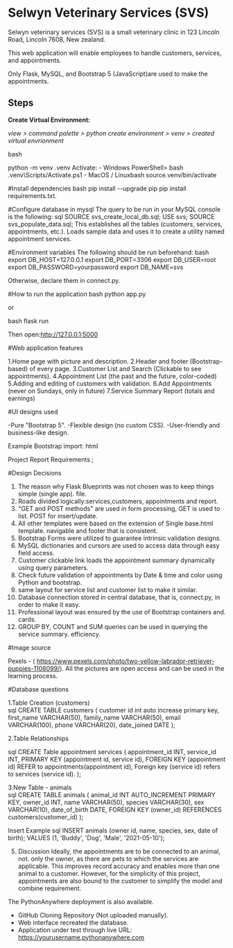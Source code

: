 # Selwyn Veterinary Services (SVS) 

Selwyn veterinary services (SVS) is a small veterinary clinic in 123 Lincoln Road, Lincoln 7608, New zealand.

This web application will enable employees to handle customers, services, and appointments.

Only Flask, MySQL, and Bootstrap 5 (JavaScript)are used to make the appointments.


## Steps 

**Create Virtual Environment:** 

*view > command palette > python create environment > venv > created virtual envrionment*

bash

python -m venv .venv
Activate: - Windows PowerShell> bash .venv\Scripts/Activate.ps1 -
MacOS / Linuxbash source.venv/bin/activate


#Install dependencies 
bash
pip install --upgrade pip
pip install requirements.txt.


#Configure database in mysql
The query to be run in your MySQL console is the following:
sql
SOURCE svs_create_local_db.sql;
USE svs;
SOURCE svs_populate_data.sql;
This establishes all the tables (customers, services, appointments, etc.).
Loads sample data and uses it to create a utility named appointment services.


#Environment variables 
The following should be run beforehand:
bash
export DB_HOST=127.0.0.1
export DB_PORT=3306
export DB_USER=root
export DB_PASSWORD=yourpassword
export DB_NAME=svs

Otherwise, declare them in connect.py.

#How to run the application
 bash
python app.py

or

 bash
flask run

Then open:http://127.0.0.1:5000


#Web application features 

1.Home page with picture and description.
2.Header and footer (Bootstrap-based) of every page.
3.Customer List and Search (Clickable to see appointments).
4.Appointment List (the past and the future, color-coded)
5.Adding and editing of customers with validation.
6.Add Appointments (never on Sundays, only in future)
7.Service Summary Report (totals and earnings)


#UI designs used 

-Pure "Bootstrap 5".
-Flexible design (no custom CSS).
-User-friendly and business-like design.

Example Bootstrap import:
html
<script src="https://cdn.jsdelivr.net/npm/bootstrap@5.3.8/dist/js/bootstrap.bundle.min.js"></script>


Project Report Requirements ;

#Design Decisions 
1.  The reason why Flask Blueprints was not chosen was to keep things simple (single app).
    file.
2.  Roads divided logically:services,customers, appointments and report.
3.  "GET and POST methods" are used in form processing, GET is used to list.
     POST for insert/update.
4.  All other templates were based on the extension of Single base.html template. 
    navigable and footer that is consistent.
5.  Bootstrap Forms were utilized to guarantee intrinsic validation designs.
6.  MySQL dictionaries and cursors are used to access data through easy field access.
7.  Customer clickable link loads the appointment summary dynamically using query parameters.
8.  Check future validation of appointments by Date & time and color  using Python and bootstrap.
9. same layout for service list and customer list to make it similar.
10. Database connection stored in central database, that is, connect.py, in order to make it easy.
11. Professional layout was ensured by the use of Bootstrap containers and.
    cards.
12. GROUP BY, COUNT and SUM queries can be used in querying the service summary.
    efficiency.



#Image source

Pexels - ( https://www.pexels.com/photo/two-yellow-labrador-retriever-puppies-1108099/).
All the pictures are open access and can be used in the learning process.


#Database questions

1.Table Creation (customers)  
 sql
CREATE TABLE customers (
  customer id int auto increase primary key,
  first_name VARCHAR(50),
  family_name VARCHAR(50),
  email VARCHAR(100),
  phone VARCHAR(20),
  date_joined DATE
);


2.Table Relationships  

 sql
CREATE Table appointment services (
  appointment_id INT,
  service_id INT,
  PRIMARY KEY (appointment id, service id),
  FOREIGN KEY (appointment id) REFER to appointments(appointment id),
  Foreign key (service id) refers to services (service id).
);


3.New Table - animals  
 sql
CREATE TABLE animals (
  animal_id INT AUTO_INCREMENT PRIMARY KEY,
  owner_id INT,
  name VARCHAR(50),
  species VARCHAR(30),
  sex VARCHAR(10),
  date_of_birth DATE,
  FOREIGN KEY (owner_id) REFERENCES customers(customer_id)
);


 Insert Example
 sql
INSERT animals (owner id, name, species, sex, date of birth);
VALUES (1, 'Buddy', 'Dog', 'Male', '2021-05-10');


5. Discussion 
Ideally, the appointments are to be connected to an animal, not.
only the owner, as there are pets to which the services are applicable. This improves
record accuracy and enables more than one animal to a customer. However, for
the simplicity of this project, appointments are also bound to the customer
to simplify the model and combine requirement.



The PythonAnywhere deployment is also available.

-   GitHub Cloning Repository (Not uploaded manually).
-   Web interface recreated the database.
-   Application under test through live URL:
    https://yourusername.pythonanywhere.com

